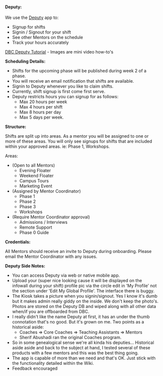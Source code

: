 #### Deputy:

We use the [Deputy](https://sfmentors.na.deputy.com) app to:
  - Signup for shifts
  - Signin / Signout for your shift
  - See other Mentors on the schedule
  - Track your hours accurately

[DBC Deputy Tutorial](https://github.com/jbomotti/deputy_docs) - Images are mini video how-to's

**Scheduling Details:**

  - Shifts for the upcoming phase will be published during week 2 of a phase.
  - You will receive an email notification that shifts are available.
  - Signin to Deputy whenever you like to claim shifts.
  - Currently, shift signup is first come first serve.
  - Deputy restricts hours you can signup for as follows:
    - Max 20 hours per week
    - Max 4 hours per shift
    - Max 8 hours per day
    - Max 5 days per week.

**Structure:**

Shifts are split up into areas. As a mentor you will be assigned to one or more of these areas. You will only see signups for shifts that are included within your approved areas. ie: Phase 1, Workshops.

Areas:
  - (Open to all Mentors)
    - Evening Floater
    - Weekend Floater
    - Campus Tours
    - Marketing Event
  - (Assigned by Mentor Coordinator)
    - Phase 1
    - Phase 2
    - Phase 3
    - Workshops
  - (Require Mentor Coordinator approval)
    - Admissions / Interviews
    - Remote Support
    - Phase 0 Guide

**Credentials:**

All Mentors should receive an invite to Deputy during onboarding. Please email the Mentor Coordinator with any issues.

**Deputy Side Notes:**


- You can access Deputy via web or native mobile app.
- Upload your (super nice looking cause it will be displayed on the infowall during your shift) profile pic via the circle edit in 'My Profile' not the section under 'Edit My Global Profile'. The interface there is buggy.
- The Kiosk takes a picture when you signin/signout. Yes I know it's dumb but it makes admin really giddy on the inside. We don't keep the photo's. Photos are stored on the Deputy DB and wiped along with all other data when/if you are offboarded from DBC.
- I really didn't like the name Deputy at first, it has an under the thumb connotation that's no good. But it's grown on me. Two points as a historical aside:
  - Coaches => Core Coaches => Teaching Assistants => Mentors
  - Sherif Abushadi ran the original Coaches program.
- So in some genealogical sense we're all kinda his deputies... Historical aside aside and back to the subject at hand, I tested several of these products with a few mentors and this was the best thing going.
- The app is capable of more than we need and that's OK. Just stick with the functionality detailed within the Wiki.
- Feedback encouraged
